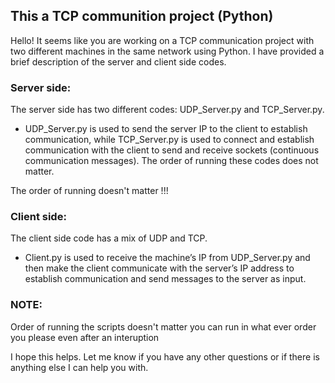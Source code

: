 ## This a TCP communition project (Python)

Hello! It seems like you are working on a TCP communication project with two different machines in the same network using Python. I have provided a brief description of the server and client side codes.

### Server side:

The server side has two different codes: 
UDP_Server.py and TCP_Server.py. 

- UDP_Server.py is used to send the server IP to the client to establish communication, while TCP_Server.py is used to connect and establish communication with the client to send and receive sockets (continuous communication messages). The order of running these codes does not matter.

The order of running doesn't matter !!!

### Client side:

The client side code has a mix of UDP and TCP.

- Client.py is used to receive the machine’s IP from UDP_Server.py and then make the client communicate with the server’s IP address to establish communication and send messages to the server as input.


### NOTE:

Order of running the scripts doesn't matter you can run in what ever order you please even after an interuption

I hope this helps. Let me know if you have any other questions or if there is anything else I can help you with.
